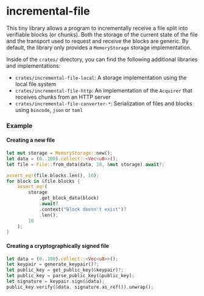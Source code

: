 # incremental-file
This tiny library allows a program to incrementally receive a file split into verifiable blocks (or chunks). Both the storage of the current state of the file and the transport used to request and receive the blocks are generic. By default, the library only provides a `MemoryStorage` storage implementation.

Inside of the `crates/` directory, you can find the following additional libraries and implementations:
- `crates/incremental-file-local`: A storage implementation using the local file system
- `crates/incremental-file-http`: An implementation of the `Acquirer` that receives chunks from an HTTP server
- `crates/incremental-file-converter-*`: Serialization of files and blocks using `bincode`, `json` or `toml`

### Example
#### Creating a new file
```rust
let mut storage = MemoryStorage::new();
let data = (0..100).collect::<Vec<u8>>();
let file = File::from_data(data, 10, &mut storage).await?;

assert_eq!(file.blocks.len(), 10);
for block in &file.blocks {
    assert_eq!(
        storage
            .get_block_data(block)
            .await?
            .context("Block doesn't exist")?
            .len(),
        10
    );
}
```
#### Creating a cryptographically signed file
```rust
let data = (0..100).collect::<Vec<u8>>();
let keypair = generate_keypair()?;
let public_key = get_public_key(&keypair)?;
let public_key = parse_public_key(&public_key);
let signature = keypair.sign(&data);
public_key.verify(&data, signature.as_ref()).unwrap();
```